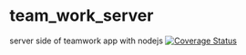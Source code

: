 # team_work_server
server side of teamwork app with nodejs
[![Coverage Status](https://coveralls.io/repos/github/bihire/team_work_server/badge.svg?branch=develop)](https://coveralls.io/github/bihire/team_work_server?branch=bg-server-my-lfa-feedbacks-168885680)
